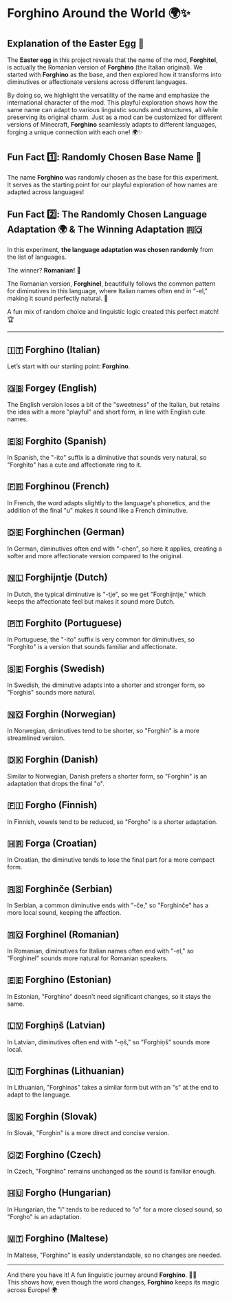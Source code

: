 # Forghino Around the World 🌍✨
## Explanation of the Easter Egg 🎉

The **Easter egg** in this project reveals that the name of the mod, **Forghitel**, is actually the Romanian version of **Forghino** (the Italian original). We started with **Forghino** as the base, and then explored how it transforms into diminutives or affectionate versions across different languages.

By doing so, we highlight the versatility of the name and emphasize the international character of the mod. This playful exploration shows how the same name can adapt to various linguistic sounds and structures, all while preserving its original charm. Just as a mod can be customized for different versions of Minecraft, **Forghino** seamlessly adapts to different languages, forging a unique connection with each one! 🌍✨


## Fun Fact 1️⃣: Randomly Chosen Base Name 🎲  
The name **Forghino** was randomly chosen as the base for this experiment. It serves as the starting point for our playful exploration of how names are adapted across languages! 

## Fun Fact 2️⃣: The Randomly Chosen Language Adaptation 🌍 & The Winning Adaptation 🇷🇴

In this experiment, **the language adaptation was chosen randomly** from the list of languages.

The winner? **Romanian!** 🎉

The Romanian version, **Forghinel**, beautifully follows the common pattern for diminutives in this language, where Italian names often end in "-el," making it sound perfectly natural. 🌟

A fun mix of random choice and linguistic logic created this perfect match! 🏆


---

## 🇮🇹 Forghino (Italian)
Let’s start with our starting point: **Forghino**.

## 🇬🇧 Forgey (English)
The English version loses a bit of the "sweetness" of the Italian, but retains the idea with a more "playful" and short form, in line with English cute names.

## 🇪🇸 Forghito (Spanish)
In Spanish, the "-ito" suffix is a diminutive that sounds very natural, so "Forghito" has a cute and affectionate ring to it.

## 🇫🇷 Forghinou (French)
In French, the word adapts slightly to the language's phonetics, and the addition of the final "u" makes it sound like a French diminutive.

## 🇩🇪 Forghinchen (German)
In German, diminutives often end with "-chen", so here it applies, creating a softer and more affectionate version compared to the original.

## 🇳🇱 Forghijntje (Dutch)
In Dutch, the typical diminutive is "-tje", so we get "Forghijntje," which keeps the affectionate feel but makes it sound more Dutch.

## 🇵🇹 Forghito (Portuguese)
In Portuguese, the "-ito" suffix is very common for diminutives, so "Forghito" is a version that sounds familiar and affectionate.

## 🇸🇪 Forghis (Swedish)
In Swedish, the diminutive adapts into a shorter and stronger form, so "Forghis" sounds more natural.

## 🇳🇴 Forghin (Norwegian)
In Norwegian, diminutives tend to be shorter, so "Forghin" is a more streamlined version.

## 🇩🇰 Forghin (Danish)
Similar to Norwegian, Danish prefers a shorter form, so "Forghin" is an adaptation that drops the final "o".

## 🇫🇮 Forgho (Finnish)
In Finnish, vowels tend to be reduced, so "Forgho" is a shorter adaptation.

## 🇭🇷 Forga (Croatian)
In Croatian, the diminutive tends to lose the final part for a more compact form.

## 🇷🇸 Forghinče (Serbian)
In Serbian, a common diminutive ends with "-če," so "Forghinče" has a more local sound, keeping the affection.

## 🇷🇴 Forghinel (Romanian)
In Romanian, diminutives for Italian names often end with "-el," so "Forghinel" sounds more natural for Romanian speakers.

## 🇪🇪 Forghino (Estonian)
In Estonian, "Forghino" doesn't need significant changes, so it stays the same.

## 🇱🇻 Forghiņš (Latvian)
In Latvian, diminutives often end with "-ņš," so "Forghiņš" sounds more local.

## 🇱🇹 Forghinas (Lithuanian)
In Lithuanian, "Forghinas" takes a similar form but with an "s" at the end to adapt to the language.

## 🇸🇰 Forghin (Slovak)
In Slovak, "Forghin" is a more direct and concise version.

## 🇨🇿 Forghino (Czech)
In Czech, "Forghino" remains unchanged as the sound is familiar enough.

## 🇭🇺 Forgho (Hungarian)
In Hungarian, the "i" tends to be reduced to "o" for a more closed sound, so "Forgho" is an adaptation.

## 🇲🇹 Forghino (Maltese)
In Maltese, "Forghino" is easily understandable, so no changes are needed.

---

And there you have it! A fun linguistic journey around **Forghino**. 💫🎉  
This shows how, even though the word changes, **Forghino** keeps its magic across Europe! 🌍